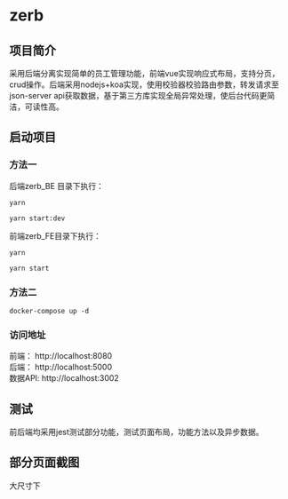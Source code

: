 # zerb

## 项目简介

采用后端分离实现简单的员工管理功能，前端vue实现响应式布局，支持分页，crud操作。后端采用nodejs+koa实现，使用校验器校验路由参数，转发请求至json-server api获取数据，基于第三方库实现全局异常处理，使后台代码更简洁，可读性高。

## 启动项目 

### 方法一

后端zerb_BE 目录下执行：
```
yarn
```

```
yarn start:dev
```

前端zerb_FE目录下执行：

```
yarn 
```

```
yarn start
```

### 方法二

```
docker-compose up -d
```

### 访问地址

前端： http://localhost:8080   
后端： http://localhost:5000   
数据API:  http://localhost:3002
## 测试

前后端均采用jest测试部分功能，测试页面布局，功能方法以及异步数据。

## 部分页面截图

大尺寸下
